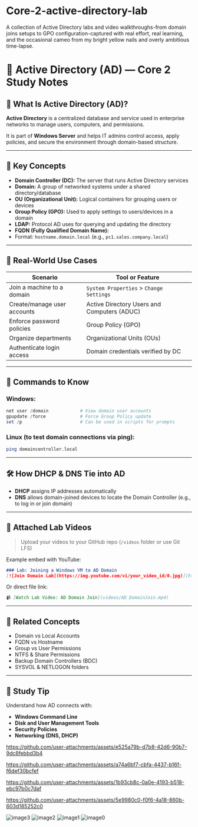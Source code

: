 # Core-2-active-directory-lab
A collection of Active Directory labs and video walkthroughs-from domain joins setups to GPO configuration-captured with real effort, real learning, and the occasional cameo from my bright yellow nails and overly ambitious time-lapse.  
# 📂 Active Directory (AD) — Core 2 Study Notes

## 🧠 What Is Active Directory (AD)?

**Active Directory** is a centralized database and service used in enterprise networks to manage users, computers, and permissions.

It is part of **Windows Server** and helps IT admins control access, apply policies, and secure the environment through domain-based structure.

---

## 🧾 Key Concepts

- **Domain Controller (DC):** The server that runs Active Directory services
- **Domain:** A group of networked systems under a shared directory/database
- **OU (Organizational Unit):** Logical containers for grouping users or devices
- **Group Policy (GPO):** Used to apply settings to users/devices in a domain
- **LDAP:** Protocol AD uses for querying and updating the directory
- **FQDN (Fully Qualified Domain Name):**
- Format: `hostname.domain.local` (e.g., `pc1.sales.company.local`)
- ---

## 🧪 Real-World Use Cases

| Scenario | Tool or Feature |
|----------|------------------|
| Join a machine to a domain | `System Properties` > `Change Settings` |
| Create/manage user accounts | Active Directory Users and Computers (ADUC) |
| Enforce password policies | Group Policy (GPO) |
| Organize departments | Organizational Units (OUs) |
| Authenticate login access | Domain credentials verified by DC |

---

## 🔐 Commands to Know

### Windows:
```powershell
net user /domain            # View domain user accounts
gpupdate /force             # Force Group Policy update
set /p                      # Can be used in scripts for prompts
```

### Linux (to test domain connections via ping):
```bash
ping domaincontroller.local
```

---

## 🛠️ How DHCP & DNS Tie into AD

- **DHCP** assigns IP addresses automatically
- **DNS** allows domain-joined devices to locate the Domain Controller (e.g., to log in or join domain)

---

## 🎥 Attached Lab Videos

> Upload your videos to your GitHub repo (`/videos` folder or use Git LFS)

Example embed with YouTube:
```markdown
### Lab: Joining a Windows VM to AD Domain
[![Join Domain Lab](https://img.youtube.com/vi/your_video_id/0.jpg)](https://www.youtube.com/watch?v=your_video_id)
```

Or direct file link:
```markdown
📹 [Watch Lab Video: AD Domain Join](videos/AD_DomainJoin.mp4)
```

---

## 🧩 Related Concepts

- Domain vs Local Accounts
- FQDN vs Hostname
- Group vs User Permissions
- NTFS & Share Permissions
- Backup Domain Controllers (BDC)
- SYSVOL & NETLOGON folders

---

## 📎 Study Tip

Understand how AD connects with:
- **Windows Command Line**
- **Disk and User Management Tools**
- **Security Policies**
- **Networking (DNS, DHCP)**


https://github.com/user-attachments/assets/e525a79b-d7b8-42d6-90b7-9dc8febbd3b4



https://github.com/user-attachments/assets/a74a6bf7-cbfa-4437-b16f-f6def30bcfef



https://github.com/user-attachments/assets/1b93cb8c-0a0e-4193-b518-ebc97b0c7daf



https://github.com/user-attachments/assets/5e9980c0-f0f6-4a18-860b-603d185252c0

![image3](https://github.com/user-attachments/assets/75405ca4-b629-4bcd-a24c-130c5ea94cbf)
![image2](https://github.com/user-attachments/assets/27b84eff-f31b-4011-b8bf-ff8b2aec8256)
![image1](https://github.com/user-attachments/assets/8aca0523-35e6-416a-945e-10ad7d65597b)
![image0](https://github.com/user-attachments/assets/b33f3651-404f-4639-bcff-bf94a01172c9)

